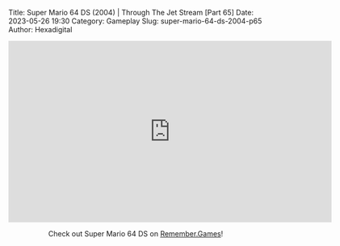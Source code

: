 Title: Super Mario 64 DS (2004) | Through The Jet Stream [Part 65]
Date: 2023-05-26 19:30
Category: Gameplay
Slug: super-mario-64-ds-2004-p65
Author: Hexadigital

<center><iframe src="https://www.youtube.com/embed/eII6npBLuDo?feature=oembed" allow="accelerometer; autoplay; encrypted-media; gyroscope; picture-in-picture" width="640" height="360" frameborder="0"></iframe>

Check out Super Mario 64 DS on [Remember.Games](https://remember.games/game/2250/super-mario-64-ds/)!</center>